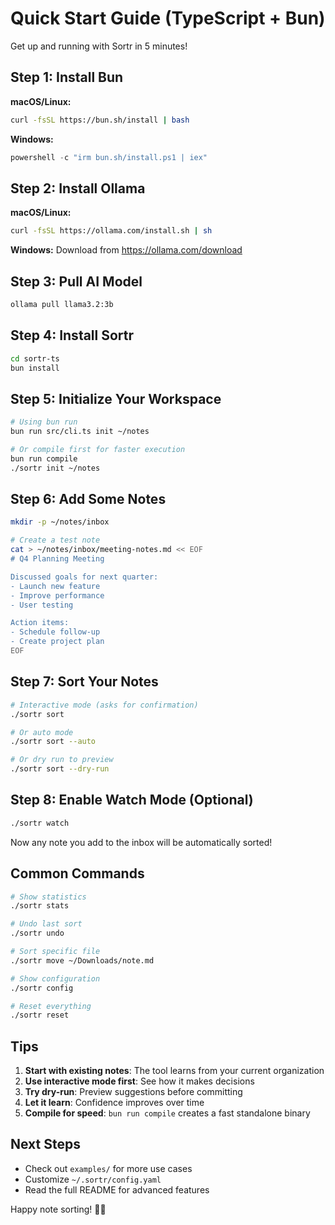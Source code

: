 # Quick Start Guide (TypeScript + Bun)

Get up and running with Sortr in 5 minutes!

## Step 1: Install Bun

**macOS/Linux:**

```bash
curl -fsSL https://bun.sh/install | bash
```

**Windows:**

```powershell
powershell -c "irm bun.sh/install.ps1 | iex"
```

## Step 2: Install Ollama

**macOS/Linux:**

```bash
curl -fsSL https://ollama.com/install.sh | sh
```

**Windows:**
Download from https://ollama.com/download

## Step 3: Pull AI Model

```bash
ollama pull llama3.2:3b
```

## Step 4: Install Sortr

```bash
cd sortr-ts
bun install
```

## Step 5: Initialize Your Workspace

```bash
# Using bun run
bun run src/cli.ts init ~/notes

# Or compile first for faster execution
bun run compile
./sortr init ~/notes
```

## Step 6: Add Some Notes

```bash
mkdir -p ~/notes/inbox

# Create a test note
cat > ~/notes/inbox/meeting-notes.md << EOF
# Q4 Planning Meeting

Discussed goals for next quarter:
- Launch new feature
- Improve performance
- User testing

Action items:
- Schedule follow-up
- Create project plan
EOF
```

## Step 7: Sort Your Notes

```bash
# Interactive mode (asks for confirmation)
./sortr sort

# Or auto mode
./sortr sort --auto

# Or dry run to preview
./sortr sort --dry-run
```

## Step 8: Enable Watch Mode (Optional)

```bash
./sortr watch
```

Now any note you add to the inbox will be automatically sorted!

## Common Commands

```bash
# Show statistics
./sortr stats

# Undo last sort
./sortr undo

# Sort specific file
./sortr move ~/Downloads/note.md

# Show configuration
./sortr config

# Reset everything
./sortr reset
```

## Tips

1. **Start with existing notes**: The tool learns from your current organization
2. **Use interactive mode first**: See how it makes decisions
3. **Try dry-run**: Preview suggestions before committing
4. **Let it learn**: Confidence improves over time
5. **Compile for speed**: `bun run compile` creates a fast standalone binary

## Next Steps

- Check out `examples/` for more use cases
- Customize `~/.sortr/config.yaml`
- Read the full README for advanced features

Happy note sorting! 📝✨
